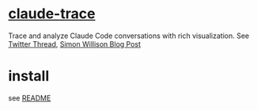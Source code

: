 

# [claude-trace](./apps/claude-trace/)

Trace and analyze Claude Code conversations with rich visualization. See [Twitter Thread](https://nitter.net/badlogicgames/status/1929312803799576757#m), [Simon Willison Blog Post](https://simonwillison.net/2025/Jun/2/claude-trace/)

# install

see [README](./apps/claude-trace#method-2-clone-and-build)
